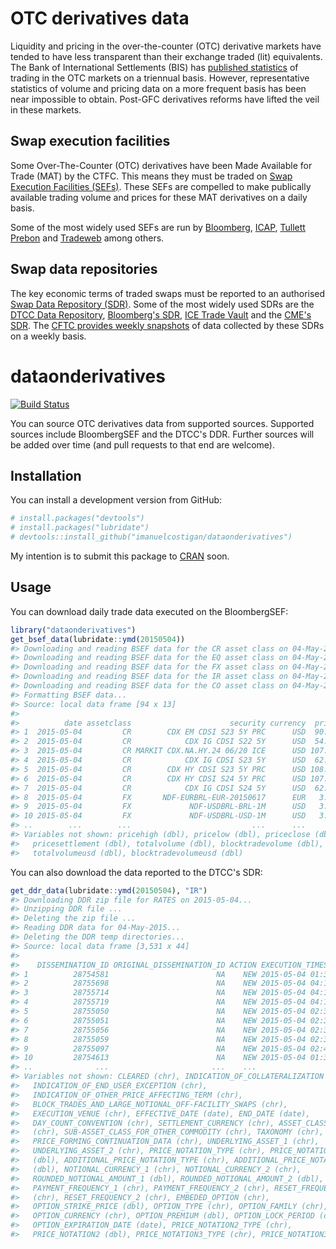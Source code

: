 <!-- README.md is generated from README.Rmd. Please edit that file -->
OTC derivatives data
====================

Liquidity and pricing in the over-the-counter (OTC) derivative markets have tended to have less transparent than their exchange traded (lit) equivalents. The Bank of International Settlements (BIS) has [published statistics](http://www.bis.org/statistics/derstats.htm) of trading in the OTC markets on a triennual basis. However, representative statistics of volume and pricing data on a more frequent basis has been near impossible to obtain. Post-GFC derivatives reforms have lifted the veil in these markets.

Swap execution facilities
-------------------------

Some Over-The-Counter (OTC) derivatives have been Made Available for Trade (MAT) by the CTFC. This means they must be traded on [Swap Execution Facilities (SEFs)](http://www.cftc.gov/IndustryOversight/TradingOrganizations/SEF2/index.htm). These SEFs are compelled to make publically available trading volume and prices for these MAT derivatives on a daily basis.

Some of the most widely used SEFs are run by [Bloomberg](http://www.bloombergsef.com), [ICAP](http://www.icap.com/what-we-do/global-broking/sef.aspx), [Tullett Prebon](http://www.tullettprebon.com/swap_execution_facility/index.aspx) and [Tradeweb](http://www.tradeweb.com/Institutional/Derivatives/SEF-Center/) among others.

Swap data repositories
----------------------

The key economic terms of traded swaps must be reported to an authorised [Swap Data Repository (SDR)](http://www.cftc.gov/IndustryOversight/DataRepositories/index.htm). Some of the most widely used SDRs are the [DTCC Data Repository](http://www.dtcc.com/data-and-repository-services/global-trade-repository/gtr-us.aspx), [Bloomberg's SDR](http://www.bloombergsdr.com), [ICE Trade Vault](https://www.icetradevault.com) and the [CME's SDR](http://www.cmegroup.com/trading/global-repository-services/cme-swap-data-repository.html). The [CFTC provides weekly snapshots](http://www.cftc.gov/MarketReports/SwapsReports/index.htm) of data collected by these SDRs on a weekly basis.

dataonderivatives
=================

[![Build Status](https://travis-ci.org/imanuelcostigan/dataonderivatives.svg?branch=master)](https://travis-ci.org/imanuelcostigan/dataonderivatives)

You can source OTC derivatives data from supported sources. Supported sources include BloombergSEF and the DTCC's DDR. Further sources will be added over time (and pull requests to that end are welcome).

Installation
------------

You can install a development version from GitHub:

``` r
# install.packages("devtools")
# install.packages("lubridate") 
# devtools::install_github("imanuelcostigan/dataonderivatives")
```

My intention is to submit this package to [CRAN](http://cran.rstudio.com) soon.

Usage
-----

You can download daily trade data executed on the BloombergSEF:

``` r
library("dataonderivatives")
get_bsef_data(lubridate::ymd(20150504))
#> Downloading and reading BSEF data for the CR asset class on 04-May-2015...
#> Downloading and reading BSEF data for the EQ asset class on 04-May-2015...
#> Downloading and reading BSEF data for the FX asset class on 04-May-2015...
#> Downloading and reading BSEF data for the IR asset class on 04-May-2015...
#> Downloading and reading BSEF data for the CO asset class on 04-May-2015...
#> Formatting BSEF data...
#> Source: local data frame [94 x 13]
#> 
#>          date assetclass                      security currency  priceopen
#> 1  2015-05-04         CR        CDX EM CDSI S23 5Y PRC      USD  90.860000
#> 2  2015-05-04         CR            CDX IG CDSI S22 5Y      USD  54.690000
#> 3  2015-05-04         CR MARKIT CDX.NA.HY.24 06/20 ICE      USD 107.375000
#> 4  2015-05-04         CR            CDX IG CDSI S23 5Y      USD  62.240000
#> 5  2015-05-04         CR        CDX HY CDSI S23 5Y PRC      USD 108.420000
#> 6  2015-05-04         CR        CDX HY CDSI S24 5Y PRC      USD 107.350000
#> 7  2015-05-04         CR            CDX IG CDSI S24 5Y      USD  62.570000
#> 8  2015-05-04         FX       NDF-EURBRL-EUR-20150617      EUR   3.490216
#> 9  2015-05-04         FX             NDF-USDBRL-BRL-1M      USD   3.120800
#> 10 2015-05-04         FX             NDF-USDBRL-USD-1M      USD   3.123700
#> ..        ...        ...                           ...      ...        ...
#> Variables not shown: pricehigh (dbl), pricelow (dbl), priceclose (dbl),
#>   pricesettlement (dbl), totalvolume (dbl), blocktradevolume (dbl),
#>   totalvolumeusd (dbl), blocktradevolumeusd (dbl)
```

You can also download the data reported to the DTCC's SDR:

``` r
get_ddr_data(lubridate::ymd(20150504), "IR")
#> Downloading DDR zip file for RATES on 2015-05-04...
#> Unzipping DDR file ...
#> Deleting the zip file ...
#> Reading DDR data for 04-May-2015...
#> Deleting the DDR temp directories...
#> Source: local data frame [3,531 x 44]
#> 
#>    DISSEMINATION_ID ORIGINAL_DISSEMINATION_ID ACTION EXECUTION_TIMESTAMP
#> 1          28754581                        NA    NEW 2015-05-04 01:36:25
#> 2          28755698                        NA    NEW 2015-05-04 04:17:03
#> 3          28755714                        NA    NEW 2015-05-04 04:18:04
#> 4          28755719                        NA    NEW 2015-05-04 04:19:42
#> 5          28755050                        NA    NEW 2015-05-04 02:38:19
#> 6          28755051                        NA    NEW 2015-05-04 02:38:32
#> 7          28755056                        NA    NEW 2015-05-04 02:38:55
#> 8          28755059                        NA    NEW 2015-05-04 02:35:49
#> 9          28755097                        NA    NEW 2015-05-04 02:41:09
#> 10         28754613                        NA    NEW 2015-05-04 01:35:29
#> ..              ...                       ...    ...                 ...
#> Variables not shown: CLEARED (chr), INDICATION_OF_COLLATERALIZATION (chr),
#>   INDICATION_OF_END_USER_EXCEPTION (chr),
#>   INDICATION_OF_OTHER_PRICE_AFFECTING_TERM (chr),
#>   BLOCK_TRADES_AND_LARGE_NOTIONAL_OFF-FACILITY_SWAPS (chr),
#>   EXECUTION_VENUE (chr), EFFECTIVE_DATE (date), END_DATE (date),
#>   DAY_COUNT_CONVENTION (chr), SETTLEMENT_CURRENCY (chr), ASSET_CLASS
#>   (chr), SUB-ASSET_CLASS_FOR_OTHER_COMMODITY (chr), TAXONOMY (chr),
#>   PRICE_FORMING_CONTINUATION_DATA (chr), UNDERLYING_ASSET_1 (chr),
#>   UNDERLYING_ASSET_2 (chr), PRICE_NOTATION_TYPE (chr), PRICE_NOTATION
#>   (dbl), ADDITIONAL_PRICE_NOTATION_TYPE (chr), ADDITIONAL_PRICE_NOTATION
#>   (dbl), NOTIONAL_CURRENCY_1 (chr), NOTIONAL_CURRENCY_2 (chr),
#>   ROUNDED_NOTIONAL_AMOUNT_1 (dbl), ROUNDED_NOTIONAL_AMOUNT_2 (dbl),
#>   PAYMENT_FREQUENCY_1 (chr), PAYMENT_FREQUENCY_2 (chr), RESET_FREQUENCY_1
#>   (chr), RESET_FREQUENCY_2 (chr), EMBEDED_OPTION (chr),
#>   OPTION_STRIKE_PRICE (dbl), OPTION_TYPE (chr), OPTION_FAMILY (chr),
#>   OPTION_CURRENCY (chr), OPTION_PREMIUM (dbl), OPTION_LOCK_PERIOD (date),
#>   OPTION_EXPIRATION_DATE (date), PRICE_NOTATION2_TYPE (chr),
#>   PRICE_NOTATION2 (dbl), PRICE_NOTATION3_TYPE (chr), PRICE_NOTATION3 (dbl)
```
